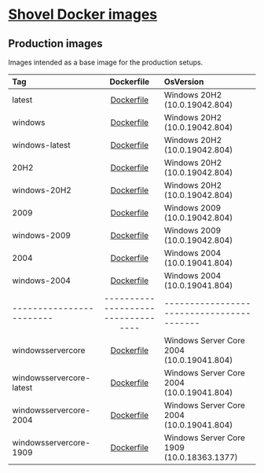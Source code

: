 # [Shovel Docker images](https://hub.docker.com/u/shovelinstaller)

## Production images

Images intended as a base image for the production setups.

<!-- https://hub.docker.com/_/microsoft-windows -->
<!-- https://hub.docker.com/_/microsoft-powershell -->

| Tag                      |             Dockerfile             | OsVersion                                  |
| :----------------------- | :--------------------------------: | :----------------------------------------- |
| latest                   | [Dockerfile](./windows/Dockerfile) | Windows 20H2 (10.0.19042.804)              |
| windows                  | [Dockerfile](./windows/Dockerfile) | Windows 20H2 (10.0.19042.804)              |
| windows-latest           | [Dockerfile](./windows/Dockerfile) | Windows 20H2 (10.0.19042.804)              |
| 20H2                     | [Dockerfile](./windows/Dockerfile) | Windows 20H2 (10.0.19042.804)              |
| windows-20H2             | [Dockerfile](./windows/Dockerfile) | Windows 20H2 (10.0.19042.804)              |
| 2009                     | [Dockerfile](./windows/Dockerfile) | Windows 2009 (10.0.19042.804)              |
| windows-2009             | [Dockerfile](./windows/Dockerfile) | Windows 2009 (10.0.19042.804)              |
| 2004                     | [Dockerfile](./windows/Dockerfile) | Windows 2004 (10.0.19041.804)              |
| windows-2004             | [Dockerfile](./windows/Dockerfile) | Windows 2004 (10.0.19041.804)              |
| ------------------------ | ---------------------------------- | -----------------------------------------  |
| windowsservercore        | [Dockerfile](./windows/Dockerfile) | Windows Server Core 2004 (10.0.19041.804)  |
| windowsservercore-latest | [Dockerfile](./windows/Dockerfile) | Windows Server Core 2004 (10.0.19041.804)  |
| windowsservercore-2004   | [Dockerfile](./windows/Dockerfile) | Windows Server Core 2004 (10.0.19041.804)  |
| windowsservercore-1909   | [Dockerfile](./windows/Dockerfile) | Windows Server Core 1909 (10.0.18363.1377) |

<!--
## Development images

Images for local development and testing behaviour on multiple OS versions or Excavator execution
 -->
